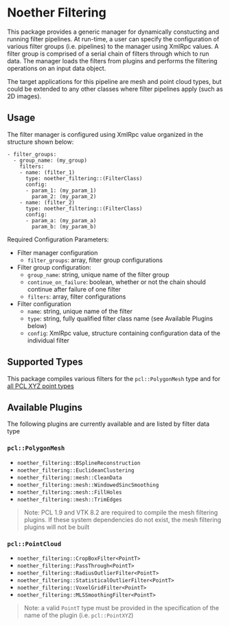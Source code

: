 # Noether Filtering

This package provides a generic manager for dynamically constucting and running filter pipelines.
At run-time, a user can specify the configuration of various filter groups (i.e. pipelines) to the manager using XmlRpc values.
A filter group is comprised of a serial chain of filters through which to run data. The manager loads the filters
from plugins and performs the filtering operations on an input data object.

The target applications for this pipeline are mesh and point cloud types, but could be
extended to any other classes where filter pipelines apply (such as 2D images).

## Usage

The filter manager is configured using XmlRpc value organized in the structure shown below:

```
- filter_groups:
  - group_name: (my_group)
    filters:
    - name: (filter_1)
      type: noether_filtering::(FilterClass)
      config:
      - param_1: (my_param_1)
        param_2: (my_param_2)
    - name: (filter_2)
      type: noether_filtering::(FilterClass)
      config:
      - param_a: (my_param_a)
        param_b: (my_param_b)
```

Required Configuration Parameters:
  - Filter manager configuration
    - `filter_groups`: array, filter group configurations
  - Filter group configuration:
    - `group_name`: string, unique name of the filter group
    - `continue_on_failure`: boolean, whether or not the chain should continue after failure of one filter
    - `filters`: array, filter configurations
  - Filter configuration
    - `name`: string, unique name of the filter
    - `type`: string, fully qualified filter class name (see Available Plugins below)
    - `config`: XmlRpc value, structure containing configuration data of the individual filter

## Supported Types

This package compiles various filters for the `pcl::PolygonMesh` type and for
[all PCL XYZ point types](https://github.com/PointCloudLibrary/pcl/blob/a8f6435a1a6635656327d5347fe81b1876a11dea/common/include/pcl/impl/point_types.hpp#L112)

## Available Plugins

The following plugins are currently available and are listed by filter data type

### `pcl::PolygonMesh`
- `noether_filtering::BSplineReconstruction`
- `noether_filtering::EuclideanClustering`
- `noether_filtering::mesh::CleanData`
- `noether_filtering::mesh::WindowedSincSmoothing`
- `noether_filtering::mesh::FillHoles`
- `noether_filtering::mesh::TrimEdges`

> Note: PCL 1.9 and VTK 8.2 are required to compile the mesh filtering plugins. If these system dependencies do not exist, the mesh filtering plugins will not be built

### `pcl::PointCloud`
- `noether_filtering::CropBoxFilter<PointT>`
- `noether_filtering::PassThrough<PointT>`
- `noether_filtering::RadiusOutlierFilter<PointT>`
- `noether_filtering::StatisticalOutlierFilter<PointT>`
- `noether_filtering::VoxelGridFilter<PointT>`
- `noether_filtering::MLSSmoothingFilter<PointT>`

> Note: a valid `PointT` type must be provided in the specification of the name of the plugin
(i.e. `pcl::PointXYZ`)



